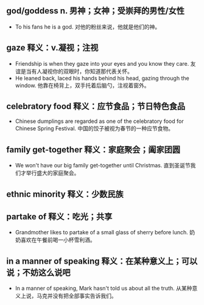 ## god/goddess n. 男神；女神；受崇拜的男性/女性
* To his fans he is a god. 对他的粉丝来说，他就是他们的神。

## gaze 释义：v.凝视；注视
* Friendship is when they gaze into your eyes and you know they care. 友谊是当有人凝视你的双眼时，你知道那代表关怀。
* He leaned back, laced his hands behind his head, gazing through the window. 他靠在椅背上，双手托着后脑勺，注视着窗外。

## celebratory food  释义：应节食品；节日特色食品
* Chinese dumplings are regarded as one of the celebratory food for Chinese Spring Festival. 中国的饺子被视为春节的一种应节食物。

## family get-together 释义：家庭聚会；阖家团圆
* We won't have our big family get-together until Christmas.
直到圣诞节我们才举行盛大的家庭聚会。

## ethnic minority 释义：少数民族

## partake of 释义：吃光；共享
* Grandmother likes to partake of a small glass of sherry before lunch. 奶奶喜欢在午餐前喝一小杯雪利酒。

## in a manner of speaking 释义：在某种意义上；可以说；不妨这么说吧
* In a manner of speaking, Mark hasn't told us about all the truth.
从某种意义上说，马克并没有把全部事实告诉我们。
